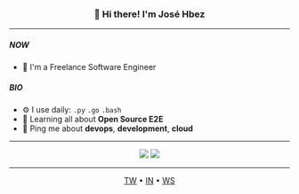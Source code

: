 <h3 align="center">👋 Hi there! I'm José Hbez</h3>

---

##### NOW
- 🔭 I'm a Freelance Software Engineer

##### BIO

 - ⚙️ I use daily: `.py` `.go` `.bash`
 - 🌱 Learning all about **Open Source E2E**
 - 💬 Ping me about **devops**, **development**, **cloud**

---

<p align="center">
    <img src ="https://github-readme-stats.vercel.app/api?username=josehbez&show_icons=true&count_private=true&theme=default&hide_border=true&hide=issues&include_all_commits=true">
    <img src ="https://github-readme-stats.vercel.app/api/top-langs/?username=josehbez&layout=compact&hide_border=true&langs_count=10&hide=html,mako,tex,css,php">
</p>

--- 

<p align="center">
  <a href="#">TW</a>  •  <a href="#">IN</a>  •   <a href="#">WS</a>
  
</p>